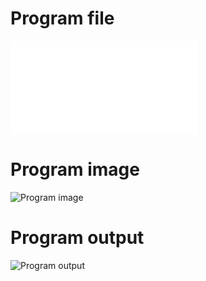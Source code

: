 # Program file
![Program file](mvt_529.py)

# Program image
![Program image](mvt_529_program.png)

# Program output
![Program output](mvt_529_output.png)
